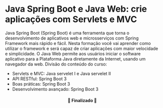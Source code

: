 # Java Spring Boot e Java Web: crie aplicações com Servlets e MVC

Java Spring Boot (Spring Boot) é uma ferramenta que torna o desenvolvimento de aplicativos web e microsserviços com Spring Framework mais rápido e fácil.
Nesta formação você vai aprender como utilizar o framework e será capaz de criar aplicações com maior velocidade e simplicidade.
O Java Web permite aos usuários iniciar o software aplicativo para a Plataforma Java diretamente da Internet, usando um navegador da web.
Divisão do conteúdo do curso:

- Servlets e MVC: Java servelet I e Java servelet II
- API RESTful: Spring Boot 3
- Boas práticas: Spring Boot 3
- Desenvolvimento avançado: Spring Boot 3

<h4 align="center"> 
	🚧 Finalizado 🚧
</h4>
